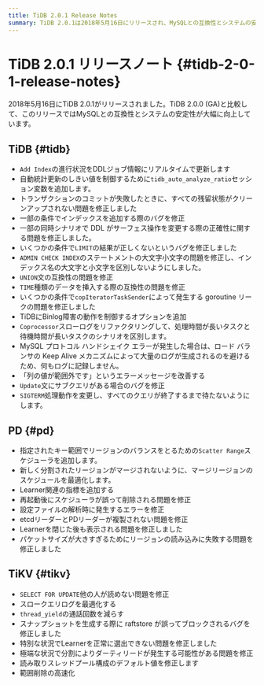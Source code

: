 ```yaml
---
title: TiDB 2.0.1 Release Notes
summary: TiDB 2.0.1は2018年5月16日にリリースされ、MySQLとの互換性とシステムの安定性が向上しました。アップデートには、「インデックス追加」のリアルタイム進捗表示、統計情報の自動更新のための新しいセッション変数、バグ修正、互換性の向上、動作変更が含まれています。PDでは新しいスケジューラの追加、リージョンバランスの最適化、そして様々な問題の修正が行われました。TiKVでは、読み取り、スレッド呼び出し、raftstoreのブロッキング、分割によるダーティリードに関する問題が修正されました。全体として、このリリースはパフォーマンス、安定性、互換性の向上に重点を置いています。
---
```


# TiDB 2.0.1 リリースノート {#tidb-2-0-1-release-notes}

2018年5月16日にTiDB 2.0.1がリリースされました。TiDB 2.0.0 (GA)と比較して、このリリースではMySQLとの互換性とシステムの安定性が大幅に向上しています。

## TiDB {#tidb}

-   `Add Index`の進行状況をDDLジョブ情報にリアルタイムで更新します
-   自動統計更新のしきい値を制御するために`tidb_auto_analyze_ratio`セッション変数を追加します。
-   トランザクションのコミットが失敗したときに、すべての残留状態がクリーンアップされない問題を修正しました
-   一部の条件でインデックスを追加する際のバグを修正
-   一部の同時シナリオで DDL がサーフェス操作を変更する際の正確性に関する問題を修正しました。
-   いくつかの条件で`LIMIT`の結果が正しくないというバグを修正しました
-   `ADMIN CHECK INDEX`のステートメントの大文字小文字の問題を修正し、インデックス名の大文字と小文字を区別しないようにしました。
-   `UNION`文の互換性の問題を修正
-   `TIME`種類のデータを挿入する際の互換性の問題を修正
-   いくつかの条件で`copIteratorTaskSender`によって発生する goroutine リークの問題を修正しました
-   TiDBにBinlog障害の動作を制御するオプションを追加
-   `Coprocessor`スローログをリファクタリングして、処理時間が長いタスクと待機時間が長いタスクのシナリオを区別します。
-   MySQL プロトコル ハンドシェイク エラーが発生した場合は、ロード バランサの Keep Alive メカニズムによって大量のログが生成されるのを避けるため、何もログに記録しません。
-   「列の値が範囲外です」というエラーメッセージを改善する
-   `Update`文にサブクエリがある場合のバグを修正
-   `SIGTERM`処理動作を変更し、すべてのクエリが終了するまで待たないようにします。

## PD {#pd}

-   指定されたキー範囲でリージョンのバランスをとるための`Scatter Range`スケジューラを追加します。
-   新しく分割されたリージョンがマージされないように、マージリージョンのスケジュールを最適化します。
-   Learner関連の指標を追加する
-   再起動後にスケジューラが誤って削除される問題を修正
-   設定ファイルの解析時に発生するエラーを修正
-   etcdリーダーとPDリーダーが複製されない問題を修正
-   Learnerを閉じた後も表示される問題を修正しました
-   パケットサイズが大きすぎるためにリージョンの読み込みに失敗する問題を修正しました

## TiKV {#tikv}

-   `SELECT FOR UPDATE`他の人が読めない問題を修正
-   スロークエリログを最適化する
-   `thread_yield`の通話回数を減らす
-   スナップショットを生成する際に raftstore が誤ってブロックされるバグを修正しました
-   特別な状況でLearnerを正常に選出できない問題を修正しました
-   極端な状況で分割によりダーティリードが発生する可能性がある問題を修正
-   読み取りスレッドプール構成のデフォルト値を修正します
-   範囲削除の高速化
